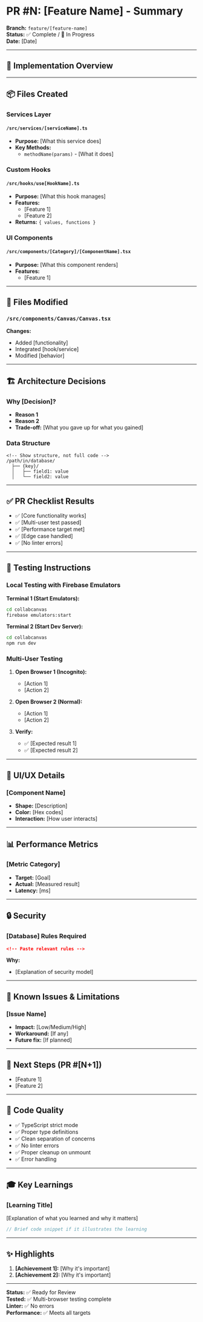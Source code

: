 # PR #N: [Feature Name] - Summary

**Branch:** `feature/[feature-name]`  
**Status:** ✅ Complete / 🚧 In Progress  
**Date:** [Date]

---

## 🎯 Implementation Overview

<!-- 2-3 sentences describing WHAT was built and WHY -->

---

## 📦 Files Created

<!-- List new files with PURPOSE for each -->

### Services Layer
#### `/src/services/[serviceName].ts`
- **Purpose:** [What this service does]
- **Key Methods:**
  - `methodName(params)` - [What it does]

### Custom Hooks
#### `/src/hooks/use[HookName].ts`
- **Purpose:** [What this hook manages]
- **Features:**
  - [Feature 1]
  - [Feature 2]
- **Returns:** `{ values, functions }`

### UI Components
#### `/src/components/[Category]/[ComponentName].tsx`
- **Purpose:** [What this component renders]
- **Features:**
  - [Feature 1]

---

## 🔧 Files Modified

<!-- List changed files and WHAT changed (not detailed code, just concept) -->

### `/src/components/Canvas/Canvas.tsx`
**Changes:**
- Added [functionality]
- Integrated [hook/service]
- Modified [behavior]

---

## 🏗️ Architecture Decisions

<!-- Document WHY you made technical choices -->

### Why [Decision]?
- **Reason 1**
- **Reason 2**
- **Trade-off:** [What you gave up for what you gained]

### Data Structure
```
<!-- Show structure, not full code -->
/path/in/database/
  ├── {key}/
  │   ├── field1: value
  │   └── field2: value
```

---

## ✅ PR Checklist Results

<!-- Use checkboxes for all test results -->

- ✅ [Core functionality works]
- ✅ [Multi-user test passed]
- ✅ [Performance target met]
- ✅ [Edge case handled]
- ✅ [No linter errors]

---

## 🧪 Testing Instructions

<!-- Step-by-step for someone to validate this feature -->

### Local Testing with Firebase Emulators

**Terminal 1 (Start Emulators):**
```bash
cd collabcanvas
firebase emulators:start
```

**Terminal 2 (Start Dev Server):**
```bash
cd collabcanvas
npm run dev
```

### Multi-User Testing

1. **Open Browser 1 (Incognito):**
   - [Action 1]
   - [Action 2]

2. **Open Browser 2 (Normal):**
   - [Action 1]
   - [Action 2]

3. **Verify:**
   - ✅ [Expected result 1]
   - ✅ [Expected result 2]

---

## 🎨 UI/UX Details

<!-- Optional: Visual design choices -->

### [Component Name]
- **Shape:** [Description]
- **Color:** [Hex codes]
- **Interaction:** [How user interacts]

---

## 📊 Performance Metrics

<!-- Actual measurements or targets -->

### [Metric Category]
- **Target:** [Goal]
- **Actual:** [Measured result]
- **Latency:** [ms]

---

## 🔒 Security

<!-- If any security rules were added/changed -->

### [Database] Rules Required
```json
<!-- Paste relevant rules -->
```

**Why:**
- [Explanation of security model]

---

## 🐛 Known Issues & Limitations

<!-- Be honest about what doesn't work or edge cases -->

### [Issue Name]
- **Impact:** [Low/Medium/High]
- **Workaround:** [If any]
- **Future fix:** [If planned]

---

## 🚀 Next Steps (PR #[N+1])

<!-- What comes after this PR -->

- [Feature 1]
- [Feature 2]

---

## 📝 Code Quality

<!-- Quality checklist -->

- ✅ TypeScript strict mode
- ✅ Proper type definitions
- ✅ Clean separation of concerns
- ✅ No linter errors
- ✅ Proper cleanup on unmount
- ✅ Error handling

---

## 🎓 Key Learnings

<!-- Technical insights, gotchas, patterns discovered -->

### [Learning Title]
[Explanation of what you learned and why it matters]

```typescript
// Brief code snippet if it illustrates the learning
```

---

## ✨ Highlights

<!-- Top 3-5 achievements from this PR -->

1. **[Achievement 1]:** [Why it's important]
2. **[Achievement 2]:** [Why it's important]

---

**Status:** ✅ Ready for Review  
**Tested:** ✅ Multi-browser testing complete  
**Linter:** ✅ No errors  
**Performance:** ✅ Meets all targets

